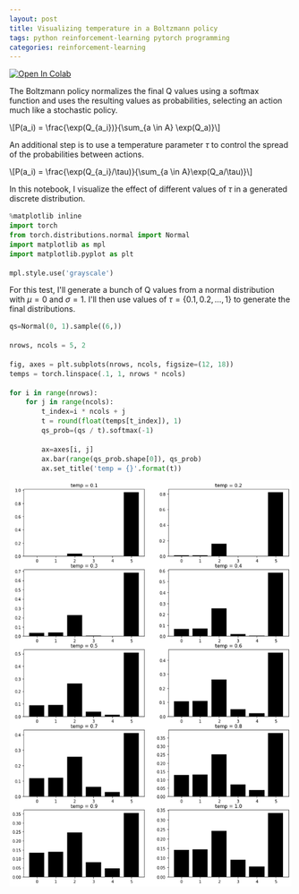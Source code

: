 ```yaml
---
layout: post
title: Visualizing temperature in a Boltzmann policy
tags: python reinforcement-learning pytorch programming
categories: reinforcement-learning
---
```


[![Open In Colab](https://colab.research.google.com/assets/colab-badge.svg)](https://colab.research.google.com/drive/18PTAJNhem2zwJUZVuktaKkcjmfskET4_?usp=sharing)

The Boltzmann policy normalizes the final Q values using a softmax function and uses the resulting values as probabilities, selecting an action much like a stochastic policy.

\\[P(a_i) = \frac{\exp(Q_{a_i})}{\sum_{a \in A} \exp(Q_a)}\\]

An additional step is to use a temperature parameter $\tau$ to control the spread of the probabilities between actions.

\\[P(a_i) = \frac{\exp(Q_{a_i}/\tau)}{\sum_{a \in A}\exp(Q_a/\tau)}\\]

In this notebook, I visualize the effect of different values of $\tau$ in a generated discrete distribution.

```python
%matplotlib inline
import torch
from torch.distributions.normal import Normal
import matplotlib as mpl
import matplotlib.pyplot as plt

mpl.style.use('grayscale')
```

For this test, I'll generate a bunch of Q values from a normal distribution with $\mu=0$ and $\sigma=1$. I'll then use values of $\tau=\{0.1, 0.2, \ldots, 1\}$ to generate the final distributions.

```python
qs=Normal(0, 1).sample((6,))

nrows, ncols = 5, 2

fig, axes = plt.subplots(nrows, ncols, figsize=(12, 18))
temps = torch.linspace(.1, 1, nrows * ncols)

for i in range(nrows):
    for j in range(ncols):
        t_index=i * ncols + j
        t = round(float(temps[t_index]), 1)
        qs_prob=(qs / t).softmax(-1)

        ax=axes[i, j]
        ax.bar(range(qs_prob.shape[0]), qs_prob)
        ax.set_title('temp = {}'.format(t))

```

![png](/assets/img/boltzmann_temp_3_0.png)

